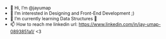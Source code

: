 - 👋 Hi, I’m @jayumap
- 👀 I’m interested in Designing and Front-End Development ;)
- 🌱 I’m currently learning Data Structures 🥲
- 📫 How to reach me linkedin url: https://www.linkedin.com/in/jay-umap-0893851a1/ <3

<!---
jayumap/jayumap is a ✨ special ✨ repository because its `README.md` (this file) appears on your GitHub profile.
You can click the Preview link to take a look at your changes.
--->
